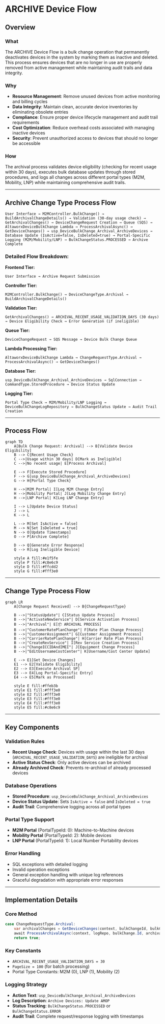 # ARCHIVE Device Flow

## Overview

### What
The ARCHIVE Device Flow is a bulk change operation that permanently deactivates devices in the system by marking them as inactive and deleted. This process ensures devices that are no longer in use are properly removed from active management while maintaining audit trails and data integrity.

### Why
- **Resource Management**: Remove unused devices from active monitoring and billing cycles
- **Data Integrity**: Maintain clean, accurate device inventories by eliminating obsolete entries
- **Compliance**: Ensure proper device lifecycle management and audit trail requirements
- **Cost Optimization**: Reduce overhead costs associated with managing inactive devices
- **Security**: Prevent unauthorized access to devices that should no longer be accessible

### How
The archival process validates device eligibility (checking for recent usage within 30 days), executes bulk database updates through stored procedures, and logs all changes across different portal types (M2M, Mobility, LNP) while maintaining comprehensive audit trails.

---

## Archive Change Type Process Flow

```
User Interface → M2MController.BulkChange() → BuildArchivalChangeDetails() → Validation (30-day usage check) → GetArchivalChanges() → DeviceChangeRequest Creation → Queue (SQS) → AltaworxDeviceBulkChange Lambda → ProcessArchivalAsync() → GetDeviceChanges() → usp_DeviceBulkChange_Archival_ArchiveDevices → Database Update (IsActive=false, IsDeleted=true) → Portal-Specific Logging (M2M/Mobility/LNP) → BulkChangeStatus.PROCESSED → Archive Complete
```

### Detailed Flow Breakdown:

**Frontend Tier:**
```
User Interface → Archive Request Submission
```

**Controller Tier:**
```
M2MController.BulkChange() → DeviceChangeType.Archival → BuildArchivalChangeDetails()
```

**Validation Tier:**
```
GetArchivalChanges() → ARCHIVAL_RECENT_USAGE_VALIDATION_DAYS (30 days) → Device Eligibility Check → Error Generation (if ineligible)
```

**Queue Tier:**
```
DeviceChangeRequest → SQS Message → Device Bulk Change Queue
```

**Lambda Processing Tier:**
```
AltaworxDeviceBulkChange Lambda → ChangeRequestType.Archival → ProcessArchivalAsync() → GetDeviceChanges()
```

**Database Tier:**
```
usp_DeviceBulkChange_Archival_ArchiveDevices → SqlConnection → CommandType.StoredProcedure → Device Status Update
```

**Logging Tier:**
```
Portal Type Check → M2M/Mobility/LNP Logging → DeviceBulkChangeLogRepository → BulkChangeStatus Update → Audit Trail Creation
```

---

## Process Flow

```mermaid
graph TD
    A[Bulk Change Request: Archival] --> B[Validate Device Eligibility]
    B --> C{Recent Usage Check}
    C -->|Usage within 30 days| D[Mark as Ineligible]
    C -->|No recent usage| E[Process Archival]
    
    E --> F[Execute Stored Procedure]
    F --> G[usp_DeviceBulkChange_Archival_ArchiveDevices]
    G --> H{Portal Type Check}
    
    H -->|M2M Portal| I[Log M2M Change Entry]
    H -->|Mobility Portal| J[Log Mobility Change Entry]  
    H -->|LNP Portal| K[Log LNP Change Entry]
    
    I --> L[Update Device Status]
    J --> L
    K --> L
    
    L --> M[Set IsActive = false]
    M --> N[Set IsDeleted = true]
    N --> O[Update Timestamps]
    O --> P[Archive Complete]
    
    D --> Q[Generate Error Response]
    Q --> R[Log Ineligible Device]
    
    style A fill:#e1f5fe
    style P fill:#c8e6c9
    style D fill:#ffcdd2
    style G fill:#fff3e0
```

---

## Change Type Process Flow

```mermaid
graph LR
    A[Change Request Received] --> B{ChangeRequestType}
    
    B -->|"StatusUpdate"| C[Status Update Process]
    B -->|"ActivateNewService"| D[Service Activation Process]
    B -->|"Archival"| E[📦 ARCHIVAL PROCESS]
    B -->|"CustomerRatePlanChange"| F[Rate Plan Change Process]
    B -->|"CustomerAssignment"| G[Customer Assignment Process]
    B -->|"CarrierRatePlanChange"| H[Carrier Rate Plan Process]
    B -->|"CreateRevService"| I[Rev Service Creation Process]
    B -->|"ChangeICCIDAndIMEI"| J[Equipment Change Process]
    B -->|"EditUsernameCostCenter"| K[Username/Cost Center Update]
    
    E --> E1[Get Device Changes]
    E1 --> E2[Validate Eligibility]
    E2 --> E3[Execute Archival SP]
    E3 --> E4[Log Portal-Specific Entry]
    E4 --> E5[Mark as Processed]
    
    style E fill:#ffeb3b
    style E1 fill:#fff3e0
    style E2 fill:#fff3e0
    style E3 fill:#fff3e0
    style E4 fill:#fff3e0
    style E5 fill:#c8e6c9
```

---

## Key Components

### Validation Rules
- **Recent Usage Check**: Devices with usage within the last 30 days (`ARCHIVAL_RECENT_USAGE_VALIDATION_DAYS`) are ineligible for archival
- **Active Status Check**: Only active devices can be archived
- **Already Archived Check**: Prevents re-archival of already processed devices

### Database Operations
- **Stored Procedure**: `usp_DeviceBulkChange_Archival_ArchiveDevices`
- **Device Status Update**: Sets `IsActive = false` and `IsDeleted = true`
- **Audit Trail**: Comprehensive logging across all portal types

### Portal Type Support
- **M2M Portal** (PortalTypeId: 0): Machine-to-Machine devices
- **Mobility Portal** (PortalTypeId: 2): Mobile devices  
- **LNP Portal** (PortalTypeId: 1): Local Number Portability devices

### Error Handling
- SQL exceptions with detailed logging
- Invalid operation exceptions
- General exception handling with unique log references
- Graceful degradation with appropriate error responses

---

## Implementation Details

### Core Method
```csharp
case ChangeRequestType.Archival:
    var archivalChanges = GetDeviceChanges(context, bulkChangeId, bulkChange.PortalTypeId, PageSize).ToList();
    await ProcessArchivalAsync(context, logRepo, bulkChange.Id, archivalChanges);
    return true;
```

### Key Constants
- `ARCHIVAL_RECENT_USAGE_VALIDATION_DAYS = 30`
- `PageSize = 100` (for batch processing)
- Portal Type Constants: M2M (0), LNP (1), Mobility (2)

### Logging Strategy
- **Action Text**: `usp_DeviceBulkChange_Archival_ArchiveDevices`
- **Log Description**: `Archive Devices: Update AMOP`
- **Status Tracking**: `BulkChangeStatus.PROCESSED` or `BulkChangeStatus.ERROR`
- **Audit Trail**: Complete request/response logging with timestamps